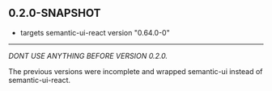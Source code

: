 ## 0.2.0-SNAPSHOT

* targets semantic-ui-react version "0.64.0-0"

--- 

*DONT USE ANYTHING BEFORE VERSION 0.2.0.* 

The previous versions were incomplete and wrapped semantic-ui instead of semantic-ui-react.
